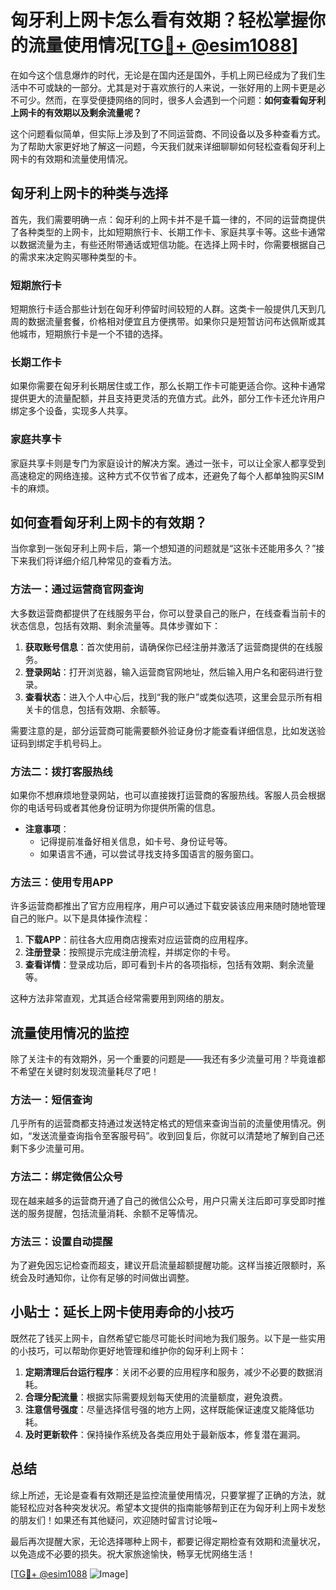 # 匈牙利上网卡怎么看有效期？轻松掌握你的流量使用情况[[TG💪+ @esim1088](https://t.me/s/esim1088)]

在如今这个信息爆炸的时代，无论是在国内还是国外，手机上网已经成为了我们生活中不可或缺的一部分。尤其是对于喜欢旅行的人来说，一张好用的上网卡更是必不可少。然而，在享受便捷网络的同时，很多人会遇到一个问题：**如何查看匈牙利上网卡的有效期以及剩余流量呢？**

这个问题看似简单，但实际上涉及到了不同运营商、不同设备以及多种查看方式。为了帮助大家更好地了解这一问题，今天我们就来详细聊聊如何轻松查看匈牙利上网卡的有效期和流量使用情况。

## 匈牙利上网卡的种类与选择

首先，我们需要明确一点：匈牙利的上网卡并不是千篇一律的，不同的运营商提供了各种类型的上网卡，比如短期旅行卡、长期工作卡、家庭共享卡等。这些卡通常以数据流量为主，有些还附带通话或短信功能。在选择上网卡时，你需要根据自己的需求来决定购买哪种类型的卡。

### 短期旅行卡
短期旅行卡适合那些计划在匈牙利停留时间较短的人群。这类卡一般提供几天到几周的数据流量套餐，价格相对便宜且方便携带。如果你只是短暂访问布达佩斯或其他城市，短期旅行卡是一个不错的选择。

### 长期工作卡
如果你需要在匈牙利长期居住或工作，那么长期工作卡可能更适合你。这种卡通常提供更大的流量配额，并且支持更灵活的充值方式。此外，部分工作卡还允许用户绑定多个设备，实现多人共享。

### 家庭共享卡
家庭共享卡则是专门为家庭设计的解决方案。通过一张卡，可以让全家人都享受到高速稳定的网络连接。这种方式不仅节省了成本，还避免了每个人都单独购买SIM卡的麻烦。

## 如何查看匈牙利上网卡的有效期？

当你拿到一张匈牙利上网卡后，第一个想知道的问题就是“这张卡还能用多久？”接下来我们将详细介绍几种常见的查看方法。

### 方法一：通过运营商官网查询
大多数运营商都提供了在线服务平台，你可以登录自己的账户，在线查看当前卡的状态信息，包括有效期、剩余流量等。具体步骤如下：

1. **获取账号信息**：首次使用前，请确保你已经注册并激活了运营商提供的在线服务。
2. **登录网站**：打开浏览器，输入运营商官网地址，然后输入用户名和密码进行登录。
3. **查看状态**：进入个人中心后，找到“我的账户”或类似选项，这里会显示所有相关卡的信息，包括有效期、余额等。

需要注意的是，部分运营商可能需要额外验证身份才能查看详细信息，比如发送验证码到绑定手机号码上。

### 方法二：拨打客服热线
如果你不想麻烦地登录网站，也可以直接拨打运营商的客服热线。客服人员会根据你的电话号码或者其他身份证明为你提供所需的信息。

- **注意事项**：
  - 记得提前准备好相关信息，如卡号、身份证号等。
  - 如果语言不通，可以尝试寻找支持多国语言的服务窗口。

### 方法三：使用专用APP
许多运营商都推出了官方应用程序，用户可以通过下载安装该应用来随时随地管理自己的账户。以下是具体操作流程：

1. **下载APP**：前往各大应用商店搜索对应运营商的应用程序。
2. **注册登录**：按照提示完成注册流程，并绑定你的卡号。
3. **查看详情**：登录成功后，即可看到卡片的各项指标，包括有效期、剩余流量等。

这种方法非常直观，尤其适合经常需要用到网络的朋友。

## 流量使用情况的监控

除了关注卡的有效期外，另一个重要的问题是——我还有多少流量可用？毕竟谁都不希望在关键时刻发现流量耗尽了吧！

### 方法一：短信查询
几乎所有的运营商都支持通过发送特定格式的短信来查询当前的流量使用情况。例如，“发送流量查询指令至客服号码”。收到回复后，你就可以清楚地了解到自己还剩下多少流量可用。

### 方法二：绑定微信公众号
现在越来越多的运营商开通了自己的微信公众号，用户只需关注后即可享受即时推送的服务提醒，包括流量消耗、余额不足等情况。

### 方法三：设置自动提醒
为了避免因忘记检查而超支，建议开启流量超额提醒功能。这样当接近限额时，系统会及时通知你，让你有足够的时间做出调整。

## 小贴士：延长上网卡使用寿命的小技巧

既然花了钱买上网卡，自然希望它能尽可能长时间地为我们服务。以下是一些实用的小技巧，可以帮助你更好地管理和维护你的匈牙利上网卡：

1. **定期清理后台运行程序**：关闭不必要的应用程序和服务，减少不必要的数据消耗。
2. **合理分配流量**：根据实际需要规划每天使用的流量额度，避免浪费。
3. **注意信号强度**：尽量选择信号强的地方上网，这样既能保证速度又能降低功耗。
4. **及时更新软件**：保持操作系统及各类应用处于最新版本，修复潜在漏洞。

## 总结

综上所述，无论是查看有效期还是监控流量使用情况，只要掌握了正确的方法，就能轻松应对各种突发状况。希望本文提供的指南能够帮到正在为匈牙利上网卡发愁的朋友们！如果还有其他疑问，欢迎随时留言讨论哦~

最后再次提醒大家，无论选择哪种上网卡，都要记得定期检查有效期和流量状况，以免造成不必要的损失。祝大家旅途愉快，畅享无忧网络生活！

[[TG💪+ @esim1088](https://t.me/s/esim1088) ![Image](https://i.postimg.cc/4NQfJmqS/Snipaste-2025-05-13-00-14-12.png)]